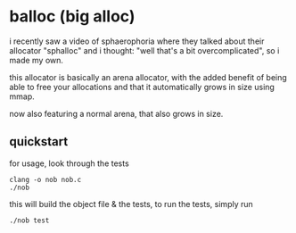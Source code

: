 # balloc (big alloc)
i recently saw a video of sphaerophoria where they talked about their allocator "sphalloc" and i thought:
"well that's a bit overcomplicated", so i made my own.

this allocator is basically an arena allocator, with the added benefit of being able to free your
allocations and that it automatically grows in size using mmap.

now also featuring a normal arena, that also grows in size.

## quickstart
for usage, look through the tests

```
clang -o nob nob.c
./nob
```

this will build the object file & the tests, to run the tests, simply run
```
./nob test
```

